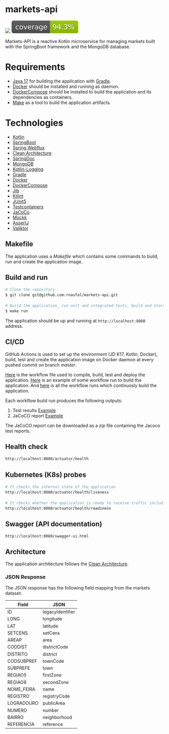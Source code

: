 # markets-api

![](https://github.com/rnaufal/markets-api/actions/workflows/ci.yml/badge.svg)
![Coverage](.github/badges/jacoco.svg)

Markets-API is a reactive Kotlin microservice for managing markets built with the SpringBoot framework and the MongoDB database.

# Requirements
* [Java 17](https://openjdk.java.net/projects/jdk/17/) for building the application with [Gradle](https://gradle.org).
* [Docker](https://www.docker.com) should be installed and running as daemon.
* [DockerCompose](https://github.com/docker/compose) should be installed to build the application and its dependencies as containers.
* [Make](https://www.gnu.org/software/make/) as a tool to build the application artifacts.

# Technologies

* [Kotlin](https://kotlinlang.org)
* [SpringBoot](https://spring.io/projects/spring-boot)
* [Spring Webflux](https://docs.spring.io/spring-framework/docs/current/reference/html/web-reactive.html)
* [Clean Architecture](https://blog.cleancoder.com/uncle-bob/2012/08/13/the-clean-architecture.html)
* [SpringDoc](https://springdoc.org)
* [MongoDB](https://www.mongodb.com)
* [Kotlin-Logging](https://github.com/MicroUtils/kotlin-logging)
* [Gradle](https://gradle.org)
* [Docker](https://www.docker.com)
* [DockerCompose](https://github.com/docker/compose)
* [Jib](https://github.com/GoogleContainerTools/jib)
* [Ktlint](https://ktlint.github.io)
* [JUnit5](https://junit.org/junit5)
* [Testcontainers](https://www.testcontainers.org)
* [JaCoCo](https://www.jacoco.org/jacoco/trunk/index.html)
* [Mockk](https://mockk.io)
* [AssertJ](https://assertj.github.io/doc)
* [Valiktor](https://github.com/valiktor/valiktor)

## Makefile

The application uses a *Makefile* which contains some commands to build, run and create the application image.

## Build and run

```bash
# Clone the repository
$ git clone git@github.com:rnaufal/markets-api.git

# Build the application, run unit and integrated tests, build and start the application and MongoDB containers 
$ make run
```

The application should be up and running at `http://localhost:8080` address.

## CI/CD

GitHub Actions is used to set up the environment (JD K17, Kotlin, Docker), build, test and create the application image on Docker daemon at every pushed commit on branch *master*. 

[Here](https://github.com/rnaufal/markets-api/blob/master/.github/workflows/ci.yml) is the workflow file used to compile, build, test and deploy the application. [Here](https://github.com/rnaufal/markets-api/runs/4959470787?check_suite_focus=true) is an example of some workflow run to build the application. And [here](https://github.com/rnaufal/markets-api/actions) is all the workflow runs which continuosly build the application. 

Each workflow build run produces the following outputs:

1. Test results  [Example](https://github.com/rnaufal/markets-api/runs/4959489623?check_suite_focus=true)
2. JaCoCO report [Example](https://github.com/rnaufal/markets-api/suites/5076343453/artifacts/151129187)

The JaCoCO report can be downloaded as a *zip* file containing the Jacoco test reports.

## Health check

```bash
http://localhost:8080/actuator/health
```

## Kubernetes (K8s) probes

```bash
# It checks the internal state of the application 
http://localhost:8080/actuator/health/liveness

# It checks whether the application is ready to receive traffic including the validation of dependencies state, in this case, the MongoDB database
http://localhost:8080/actuator/health/readiness
```

## Swagger (API documentation)

```
http://localhost:8080/swagger-ui.html
```

## Architecture 

The application architecture follows the [Clean Architecture](https://blog.cleancoder.com/uncle-bob/2012/08/13/the-clean-architecture.html).

### JSON Response

The JSON response has the following field mapping from the markets dataset:

| Field | JSON |
| ------ | ------ |
| ID | legacyIdentifier |
| LONG | longitude |
| LAT | latitude |
| SETCENS | setCens |
| AREAP | area |
| CODDIST | districtCode |
| DISTRITO | district |
| CODSUBPREF | townCode |
| SUBPREFE | town |
| REGIAO5 | firstZone |
| REGIAO8 | secondZone |
| NOME_FEIRA | name |
| REGISTRO | registryCode |
| LOGRADOURO | publicArea |
| NUMERO | number |
| BAIRRO | neighborhood |
| REFERENCIA | reference |
